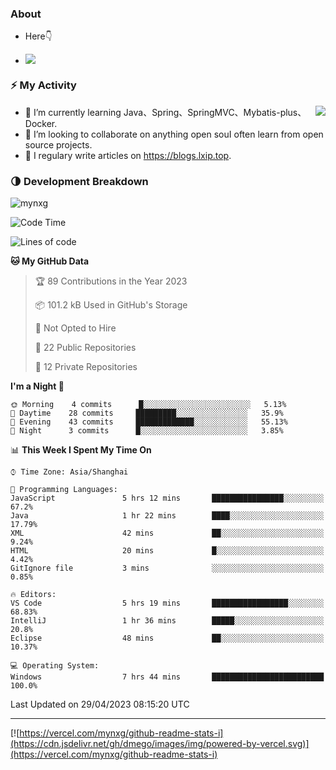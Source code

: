 
### About

- Here👇

- ![](https://visitor-badge.glitch.me/badge?page_id=mynxg.mynxg)

### ⚡️ My Activity

<img align="right" src="https://github-readme-stats-i.vercel.app/api?username=imnxg&show_icons=true&icon_color=1573B3&hide_title=true&text_color=718096&bg_color=00000000&hide_border=true"/>

<ul>
    <li> 🌱 I’m currently learning Java、Spring、SpringMVC、Mybatis-plus、Docker.</li>
    <li> 👯 I’m looking to collaborate on anything open souI often learn from open source projects.</li>
    <li> 📝 I regulary write articles on <a href="https://blogs.lxip.top">https://blogs.lxip.top</a>.</li>
    <!-- <li> ⚡ Fun fact: I ❤️ 😻.</li> -->
</ul>

<!-- <h3>Github Activity</h3>
<p style="img{display:block;margin:0 auto;}">

[![](https://activity-graph.herokuapp.com/graph?username=mynxg&theme=tokyonight)](https://github.com/ashutosh00710/github-readme-activity-graph)
![keney's github stats](https://github-readme-stats-i.vercel.app/api?username=imnxg&show_icons=true&icon_color=1573B3)
</p> -->
### 🌗 Development Breakdown

<img src="https://komarev.com/ghpvc/?username=mynxg" alt=" mynxg" />

<!--START_SECTION:waka-->
![Code Time](http://img.shields.io/badge/Code%20Time-26%20hrs%2034%20mins-blue)

![Lines of code](https://img.shields.io/badge/From%20Hello%20World%20I%27ve%20Written-37%20Thousand%20lines%20of%20code-blue)

**🐱 My GitHub Data** 

> 🏆 89 Contributions in the Year 2023
 > 
> 📦 101.2 kB Used in GitHub's Storage 
 > 
> 🚫 Not Opted to Hire
 > 
> 📜 22 Public Repositories 
 > 
> 🔑 12 Private Repositories  
 > 
**I'm a Night 🦉** 

```text
🌞 Morning    4 commits      █░░░░░░░░░░░░░░░░░░░░░░░░   5.13% 
🌆 Daytime    28 commits     █████████░░░░░░░░░░░░░░░░   35.9% 
🌃 Evening    43 commits     █████████████░░░░░░░░░░░░   55.13% 
🌙 Night      3 commits      █░░░░░░░░░░░░░░░░░░░░░░░░   3.85%

```


📊 **This Week I Spent My Time On** 

```text
⌚︎ Time Zone: Asia/Shanghai

💬 Programming Languages: 
JavaScript               5 hrs 12 mins       ████████████████░░░░░░░░░   67.2% 
Java                     1 hr 22 mins        ████░░░░░░░░░░░░░░░░░░░░░   17.79% 
XML                      42 mins             ██░░░░░░░░░░░░░░░░░░░░░░░   9.24% 
HTML                     20 mins             █░░░░░░░░░░░░░░░░░░░░░░░░   4.42% 
GitIgnore file           3 mins              ░░░░░░░░░░░░░░░░░░░░░░░░░   0.85%

🔥 Editors: 
VS Code                  5 hrs 19 mins       █████████████████░░░░░░░░   68.83% 
IntelliJ                 1 hr 36 mins        █████░░░░░░░░░░░░░░░░░░░░   20.8% 
Eclipse                  48 mins             ██░░░░░░░░░░░░░░░░░░░░░░░   10.37%

💻 Operating System: 
Windows                  7 hrs 44 mins       █████████████████████████   100.0%

```


 Last Updated on 29/04/2023 08:15:20 UTC
<!--END_SECTION:waka-->

---

[![https://vercel.com/mynxg/github-readme-stats-i](https://cdn.jsdelivr.net/gh/dmego/images/img/powered-by-vercel.svg)](https://vercel.com/mynxg/github-readme-stats-i)